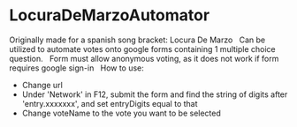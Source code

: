 # LocuraDeMarzoAutomator

Originally made for a spanish song bracket: Locura De Marzo
&nbsp;
Can be utilized to automate votes onto google forms containing 1 multiple choice question.
&nbsp;
Form must allow anonymous voting, as it does not work if form requires google sign-in
&nbsp;
How to use:
- Change url
- Under 'Network' in F12, submit the form and find the string of digits after 'entry.xxxxxxx', and set entryDigits equal to that
- Change voteName to the vote you want to be selected
